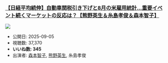 ### [【日経平均続伸】自動車関税引き下げと8月の米雇用統計...重要イベント続くマーケットの反応は？【熊野英生＆糸島孝俊＆森本智子】](https://www.youtube.com/watch?v=W5RuC2DH5hY)
[![](https://img.youtube.com/vi/W5RuC2DH5hY/sddefault.jpg)](https://www.youtube.com/watch?v=W5RuC2DH5hY)
-   公開日: 2025-09-05
-   視聴数: 37,370
-   **いいね数: 345**
-   出演者: [森本智子](/rehacq_fan/people/森本智子 "wikilink"), [熊野英生](/rehacq_fan/people/熊野英生 "wikilink"), 糸島孝俊
